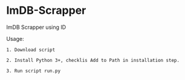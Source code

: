 # ImDB-Scrapper
ImDB Scrapper using ID

Usage:

    1. Download script

    2. Install Python 3+, checklis Add to Path in installation step.
 
    3. Run script run.py

